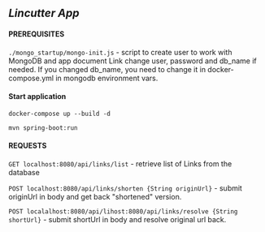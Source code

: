 ## _Lincutter App_

#### PREREQUISITES

`./mongo_startup/mongo-init.js` - script to create user to work with MongoDB and app document Link
change user, password and db_name if needed. If you changed db_name, you need to change it in docker-compose.yml in
mongodb environment vars.

#### Start application

`docker-compose up --build -d`

`mvn spring-boot:run`

#### REQUESTS

`GET localhost:8080/api/links/list` - retrieve list of Links from the database

`POST localhost:8080/api/links/shorten {String originUrl}` - submit originUrl in body and get back "shortened" version.

`POST localalhost:8080/api/lihost:8080/api/links/resolve {String shortUrl}` - submit shortUrl in body and resolve
original url back.